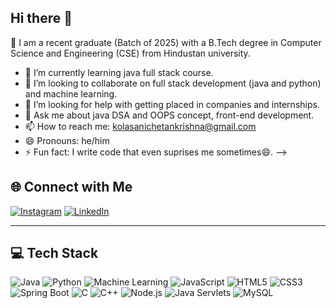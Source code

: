 ## Hi there 👋
🔭 I am a recent graduate (Batch of 2025) with a B.Tech degree in Computer Science and Engineering (CSE) from Hindustan university.
- 🌱 I’m currently learning java full stack course.
- 👯 I’m looking to collaborate on full stack development (java and python) and machine learning.
- 🤔 I’m looking for help with getting placed in companies and internships.
- 💬 Ask me about java DSA and OOPS concept, front-end development.
- 📫 How to reach me: kolasanichetankrishna@gmail.com
- 😄 Pronouns: he/him
- ⚡ Fun fact: I write code that even suprises me sometimes😄.
-->
## 🌐 Connect with Me

[![Instagram](https://img.shields.io/badge/Instagram-e4405f?style=for-the-badge&logo=instagram&logoColor=white)](https://www.instagram.com/i_chetankrishna/)
[![LinkedIn](https://img.shields.io/badge/LinkedIn-0A66C2?style=for-the-badge&logo=linkedin&logoColor=white)](https://www.linkedin.com/in/kolasani-chetan-krishna-0537a9321)

---

## 💻 Tech Stack

![Java](https://img.shields.io/badge/Java-ED8B00?style=for-the-badge&logo=openjdk&logoColor=white)
![Python](https://img.shields.io/badge/Python-3776AB?style=for-the-badge&logo=python&logoColor=white)
![Machine Learning](https://img.shields.io/badge/Machine%20Learning-009688?style=for-the-badge&logo=scikit-learn&logoColor=white)
![JavaScript](https://img.shields.io/badge/JavaScript-F7DF1E?style=for-the-badge&logo=javascript&logoColor=black)
![HTML5](https://img.shields.io/badge/HTML5-E34F26?style=for-the-badge&logo=html5&logoColor=white)
![CSS3](https://img.shields.io/badge/CSS3-1572B6?style=for-the-badge&logo=css3&logoColor=white)
![Spring Boot](https://img.shields.io/badge/Spring%20Boot-6DB33F?style=for-the-badge&logo=spring-boot&logoColor=white)
![C](https://img.shields.io/badge/C-00599C?style=for-the-badge&logo=c&logoColor=white)
![C++](https://img.shields.io/badge/C++-00599C?style=for-the-badge&logo=cplusplus&logoColor=white)
![Node.js](https://img.shields.io/badge/Node.js-339933?style=for-the-badge&logo=node.js&logoColor=white)
![Java Servlets](https://img.shields.io/badge/Java%20Servlets-4B8BBE?style=for-the-badge&logo=java&logoColor=white)
![MySQL](https://img.shields.io/badge/MySQL-00758F?style=for-the-badge&logo=mysql&logoColor=white)

